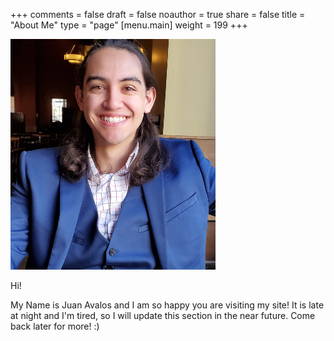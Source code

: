 +++
comments = false
draft = false
noauthor = true
share = false
title = "About Me"
type = "page"
[menu.main]
weight = 199
+++

![Juan](/static/uploads/juan.png "Juan")

Hi!

My Name is Juan Avalos and I am so happy you are visiting my site! It is late at night and I'm tired, so I will update this section in the near future. Come back later for more! :)

